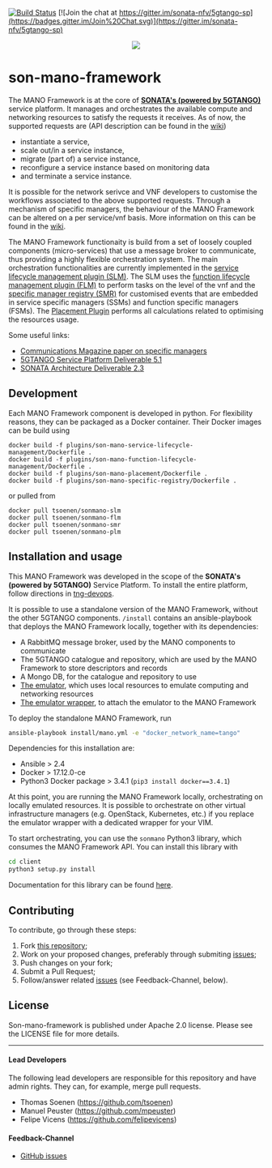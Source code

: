 [![Build Status](https://jenkins.sonata-nfv.eu/buildStatus/icon?job=son-mano-framework-pipeline/master)](https://jenkins.sonata-nfv.eu/job/son-mano-framework-pipeline/job/master/)
[![Join the chat at https://gitter.im/sonata-nfv/5gtango-sp](https://badges.gitter.im/Join%20Chat.svg)](https://gitter.im/sonata-nfv/5gtango-sp)
 
 <p align="center"><img src="https://github.com/sonata-nfv/tng-api-gtw/wiki/images/sonata-5gtango-logo-500px.png" /></p>

# son-mano-framework

The MANO Framework is at the core of [**SONATA's (powered by 5GTANGO)**](https://5gtango.eu/) service platform. It manages and orchestrates the available compute and networking resources to satisfy the requests it receives. As of now, the supported requests are (API description can be found in the [wiki]())

* instantiate a service,
* scale out/in a service instance,
* migrate (part of) a service instance,
* reconfigure a service instance based on monitoring data
* and terminate a service instance.

It is possible for the network serivce and VNF developers to customise the workflows associated to the above supported requests. Through a mechanism of specific managers, the behaviour of the MANO Framework can be altered on a per service/vnf basis. More information on this can be found in the [wiki](https://github.com/sonata-nfv/son-mano-framework/wiki/Service-and-Function-Specific-Managers).

The MANO Framework functionaity is build from a set of loosely coupled components (micro-services) that use a message broker to communicate, thus providing a highly flexible orchestration system. The main orchestration functionalities are currently implemented in the [service lifecycle management plugin (SLM)](https://github.com/sonata-nfv/son-mano-framework/tree/master/plugins/son-mano-service-lifecycle-management). The SLM uses the [function lifecycle management plugin (FLM)](https://github.com/sonata-nfv/son-mano-framework/tree/master/plugins/son-mano-function-lifecycle-management) to perform tasks on the level of the vnf and the [specific manager registry (SMR)](https://github.com/sonata-nfv/son-mano-framework/tree/master/son-mano-specificmanager) for customised events that are embedded in service specific managers (SSMs) and function specific managers (FSMs). The [Placement Plugin](https://github.com/sonata-nfv/son-mano-framework/wiki/Placement-Plugin) performs all calculations related to optimising the resources usage.

Some useful links:

* [Communications Magazine paper on specific managers](https://ieeexplore.ieee.org/abstract/document/8713806)
* [5GTANGO Service Platform Deliverable 5.1](https://5gtango.eu/project-outcomes/deliverables/43-d5-1-service-platform-operational-first-prototype.html)
* [SONATA Architecture Deliverable 2.3](https://5gtango.eu/project-outcomes/deliverables/61-d2-3-updated-requirements,-architecture-design-and-v-v-elements)

## Development

Each MANO Framework component is developed in python. For flexibility reasons, they can be packaged as a Docker container. Their Docker images can be build using

```
docker build -f plugins/son-mano-service-lifecycle-management/Dockerfile .
docker build -f plugins/son-mano-function-lifecycle-management/Dockerfile .
docker build -f plugins/son-mano-placement/Dockerfile .
docker build -f plugins/son-mano-specific-registry/Dockerfile .
```
or pulled from

```
docker pull tsoenen/sonmano-slm
docker pull tsoenen/sonmano-flm
docker pull tsoenen/sonmano-smr
docker pull tsoenen/sonmano-plm
```

## Installation and usage

This MANO Framework was developed in the scope of the **SONATA's (powered by 5GTANGO)** Service Platform. To install the entire platform, follow directions in [tng-devops](https://github.com/sonata-nfv/tng-devops).

It is possible to use a standalone version of the MANO Framework, without the other 5GTANGO components. `/install` contains an ansible-playbook that deploys the MANO Framework locally, together with its dependencies:

* A RabbitMQ message broker, used by the MANO components to communicate
* The 5GTANGO catalogue and repository, which are used by the MANO Framework to store descriptors and records
* A Mongo DB, for the catalogue and repository to use
* [The emulator](https://github.com/sonata-nfv/son-emu), which uses local resources to emulate computing and networking resources
* [The emulator wrapper](https://github.com/sonata-nfv/tng-sp-ia-emu), to attach the emulator to the MANO Framework

To deploy the standalone MANO Framework, run

```bash
ansible-playbook install/mano.yml -e "docker_network_name=tango"
```
Dependencies for this installation are:

* Ansible > 2.4
* Docker > 17.12.0-ce
* Python3 Docker package > 3.4.1 (`pip3 install docker==3.4.1`)

At this point, you are running the MANO Framework locally, orchestrating on locally emulated resources. It is possible to orchestrate on other virtual infrastructure managers (e.g. OpenStack, Kubernetes, etc.) if you replace the emulator wrapper with a dedicated wrapper for your VIM.

To start orchestrating, you can use the `sonmano` Python3 library, which consumes the MANO Framework API. You can install this library with

```bash
cd client
python3 setup.py install
```
Documentation for this library can be found [here]().

## Contributing

To contribute, go through these steps:

1. Fork [this repository](http://github.com/sonata-nfv/son-mano-framework);
2. Work on your proposed changes, preferably through submiting [issues](https://github.com/sonata-nfv/son-mano-framework/issues);
3. Push changes on your fork;
3. Submit a Pull Request;
4. Follow/answer related [issues](https://github.com/sonata-nfv/son-mano-framework/issues) (see Feedback-Channel, below).

## License

Son-mano-framework is published under Apache 2.0 license. Please see the LICENSE file for more details.

---
#### Lead Developers

The following lead developers are responsible for this repository and have admin rights. They can, for example, merge pull requests.

* Thomas Soenen (https://github.com/tsoenen)
* Manuel Peuster (https://github.com/mpeuster)
* Felipe Vicens (https://github.com/felipevicens)

#### Feedback-Channel

* [GitHub issues](https://github.com/sonata-nfv/son-mano-framework/issues)
